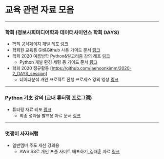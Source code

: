 # 교육 관련 자료 모음
--------------------------------------------------------
### 학회 (정보사회미디어학과 데이터사이언스 학회 DAYS)
- 학회 공식페이지 개발 레포 [링크](https://github.com/jaehoonkimm/days-about-page_DAYS)  
- 학회원 교육용 Git&Github 사용 가이드 문서 [링크](https://github.com/jaehoonkimm/Education_resource/blob/master/DAYS%20%ED%94%84%EB%A1%9C%EC%A0%9D%ED%8A%B8%EB%A5%BC%20%EC%9C%84%ED%95%9C%20Git%26Github%20%EC%82%AC%EC%9A%A9%ED%95%B4%EB%B3%B4%EA%B8%B0_JaehoonKim.pdf)  
- 학회 2020 여름방학 Python&알고리즘 강의 레포 [링크](https://github.com/jaehoonkimm/DAYS_Python-Summer-Class)  
  - Python 개발 환경 세팅 등 가이드 문서 [링크](https://github.com/jaehoonkimm/Education_resource/blob/master/DAYS_%EC%84%B8%EC%85%98%20%EC%A4%80%EB%B9%84%20%EC%95%88%EB%82%B4%EC%84%9C.pdf)
- 학회 2020 정규활동 [https://github.com/jaehoonkimm/2020-2_DAYS_session]  
  - 데이터분석 개인 프로젝트 진행 프로세스 강의 영상 [링크](https://www.youtube.com/watch?v=_OBXYMScFbU)
--------------------------------------------------------
### Python 기초 강의 (교내 튜터링 프로그램)
- 튜터링 자료 레포 [링크](https://github.com/jaehoonkimm/2020-2_Python_Tutoring)  
  - 최종 성과물 발표용 자료 문서 [링크](https://github.com/jaehoonkimm/Education_resource/blob/master/2020-2%ED%95%99%EA%B8%B0%20%ED%8A%9C%ED%84%B0%EB%A7%81%20%EC%84%B1%EA%B3%BC%EB%AC%BC%20%EB%B0%9C%ED%91%9C%EC%9E%90%EB%A3%8C_Anaconda.pdf)
--------------------------------------------------------
### 멋쟁이 사자처럼
- 일반멤버 주도 세션 강의용
  - AWS S3로 개인 포폴 사이트 배포하기_김재훈 자료 [링크](https://github.com/jaehoonkimm/Education_resource/blob/master/AWS%20S3%EB%A1%9C%20%EA%B0%9C%EC%9D%B8%20%ED%8F%AC%ED%8F%B4%20%EC%82%AC%EC%9D%B4%ED%8A%B8%20%EB%B0%B0%ED%8F%AC%ED%95%98%EA%B8%B0_%EA%B9%80%EC%9E%AC%ED%9B%88.pdf)
